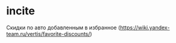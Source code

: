 # incite
Скидки по авто добавленным в избранное (https://wiki.yandex-team.ru/vertis/favorite-discounts/)
